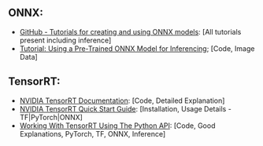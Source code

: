 ## ONNX:
- [GitHub - Tutorials for creating and using ONNX models](https://github.com/onnx/tutorials): [All tutorials present including inference]
- [Tutorial: Using a Pre-Trained ONNX Model for Inferencing](https://thenewstack.io/tutorial-using-a-pre-trained-onnx-model-for-inferencing/); [Code, Image Data]

## TensorRT:
- [NVIDIA TensorRT Documentation](https://docs.nvidia.com/deeplearning/tensorrt/quick-start-guide/index.html#conversion): [Code, Detailed Explanation]
- [NVIDIA TensorRT Quick Start Guide](https://docs.nvidia.com/deeplearning/tensorrt/quick-start-guide/index.html#conversion): [Installation, Usage Details - TF|PyTorch|ONNX]
- [Working With TensorRT Using The Python API](https://www.programmersought.com/article/58641605351/): [Code, Good Explanations, PyTorch, TF, ONNX, Inference]
